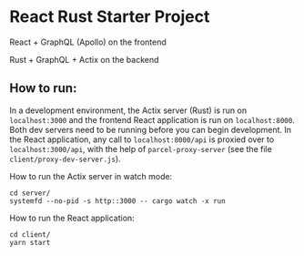 # React Rust Starter Project

React + GraphQL (Apollo) on the frontend

Rust + GraphQL + Actix on the backend


## How to run:

In a development environment, the Actix server (Rust) is run on `localhost:3000` and the frontend React application is run on `localhost:8000`. Both dev servers need to be running before you can begin development. In the React application, any call to `localhost:8000/api` is proxied over to `localhost:3000/api`, with the help of `parcel-proxy-server` (see the file `client/proxy-dev-server.js`).

How to run the Actix server in watch mode:
```
cd server/
systemfd --no-pid -s http::3000 -- cargo watch -x run
```

How to run the React application:
```
cd client/
yarn start
```
